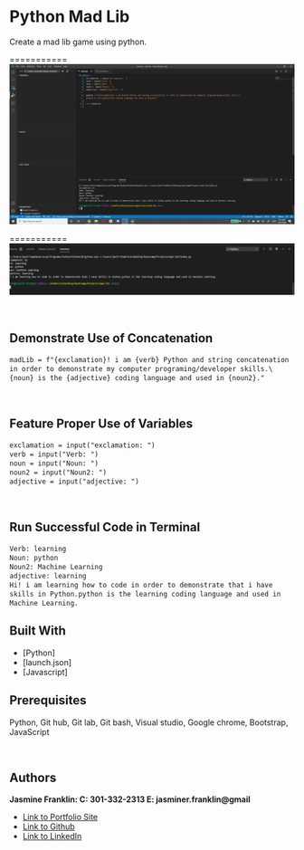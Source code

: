 # Python Mad Lib
Create a mad lib game using python.

===========
![Image](MadLib.png)

===========
![Image](terminal.png)

<br>

## Demonstrate Use of Concatenation

```
madLib = f"{exclamation}! i am {verb} Python and string concatenation in order to demonstrate my computer programing/developer skills.\
{noun} is the {adjective} coding language and used in {noun2}."
```
<br>

## Feature Proper Use of Variables

```
exclamation = input("exclamation: ")
verb = input("Verb: ")
noun = input("Noun: ")
noun2 = input("Noun2: ")
adjective = input("adjective: ")
```
<br>

## Run Successful Code in Terminal

```
Verb: learning
Noun: python
Noun2: Machine Learning
adjective: learning
Hi! i am learning how to code in order to demonstrate that i have skills in Python.python is the learning coding language and used in Machine Learning.
```

## Built With

* [Python]
* [launch.json]
* [Javascript]
  


## Prerequisites

Python,
Git hub,
Git lab,
Git bash,
Visual studio,
Google chrome,
Bootstrap,
JavaScript

<br>

## Authors

**Jasmine Franklin: C: 301-332-2313 E: jasminer.franklin@gmail** 

- [Link to Portfolio Site](https://jas-f.github.io/responsive-portfolio/)
- [Link to Github](https://github.com/)
- [Link to LinkedIn](https://www.linkedin.com/in/jasmine-franklin-8b08ba121)
